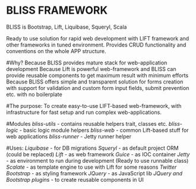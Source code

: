 BLISS FRAMEWORK
==============

BLISS is Bootstrap, Lift, Liquibase, Squeryl, Scala

Ready to use solution for rapid web development with LIFT framework and other frameworks in tuned environment.
Provides CRUD functionality and conventions on the whole APP structure.

#Why?
Because BLISS provides mature stack for web-application development
Because Lift is powerful web-framework and BLISS can provide reusable components to get maximum result with minimum efforts
Because BLISS offers simple and transparent solution for forms creation with support for validation and custom form input fields, submit prevention etc. with no boilerplate

#The purpose:
To create easy-to-use LIFT-based web-framework, with infrastructure for fast setup and run complex web-applications.

#Modules
    *bliss-utils*       - contains reusable helpers trait, classes etc.
    *bliss-logic*       - basic logic module helpers
    *bliss-web*         - common Lift-based stuff for web applications
    *bliss-runner*      - Jetty runner helper

#Uses:
    *Liquibase*         - for DB migrations
    *Squeryl*           - as default project ORM (could be replaced)
    *Lift*              - as web framework
    *Guice*             - as IOC container
    *Jetty*             - as environment to run during development (Ready to use runnable class)
    *Scalate*           - as template engine to use with Lift for some reasons
    *Twitter Bootstrap* - as styling framework
    *JQuery*            - as JavaScript lib
    *JQuery and Bootstrap plugin*s - to create reusable components in UI
